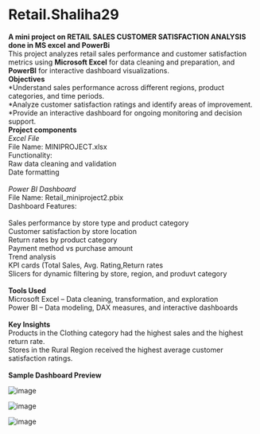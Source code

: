 # Retail.Shaliha29
**A mini project on RETAIL SALES CUSTOMER SATISFACTION ANALYSIS done in MS excel and PowerBi**<br>
This project analyzes retail sales performance and customer satisfaction metrics using **Microsoft Excel** for data cleaning and preparation, and **PowerBI** for interactive dashboard visualizations.<br>
**Objectives**<br>
         *Understand sales performance across different regions, product categories, and time periods.<br>
         *Analyze customer satisfaction ratings and identify areas of improvement.<br>
         *Provide an interactive dashboard for ongoing monitoring and decision support.<br>
**Project components**<br>
     *Excel File*<br>
        File Name: MINIPROJECT.xlsx<br>
        Functionality: <br>
                    Raw data cleaning and validation<br>
                    Date formatting<br>         
        *Power BI Dashboard*<br>
         File Name: Retail_miniproject2.pbix<br>
         Dashboard Features:<br>         
                    Sales performance by store type and product category<br>
                    Customer satisfaction by store location<br>
                    Return rates by product category<br>
                    Payment method  vs purchase amount<br>
                    Trend analysis<br>
                    KPI cards (Total Sales, Avg. Rating,Return rates<br>
                    Slicers for dynamic filtering by store, region, and produvt category<br>                   
 **Tools Used**<br>
       Microsoft Excel – Data cleaning, transformation, and exploration<br>
       Power BI – Data modeling, DAX measures, and interactive dashboards<br>      
**Key Insights**<br>
        Products in the Clothing category had the highest sales and the highest return rate.<br>
        Stores in the Rural Region received the highest average customer satisfaction ratings.<br>        
**Sample Dashboard Preview** <br>


![image](https://github.com/user-attachments/assets/9f97540e-a92f-4539-83dc-a307dde33495)

![image](https://github.com/user-attachments/assets/5cf4fde6-d881-4b7d-bd91-6904fbda2922)

![image](https://github.com/user-attachments/assets/2c353cb8-cadd-4a0c-8e53-2ab29f420425)








     



